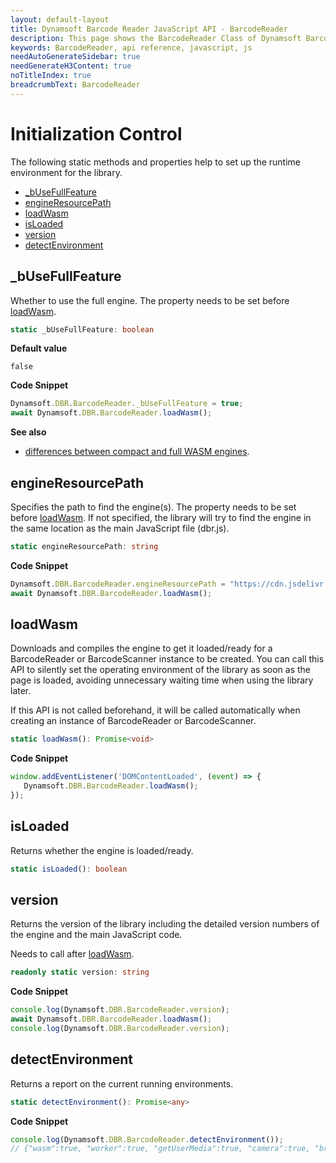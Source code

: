 ```yaml
---
layout: default-layout
title: Dynamsoft Barcode Reader JavaScript API - BarcodeReader
description: This page shows the BarcodeReader Class of Dynamsoft Barcode Reader JavaScript SDK.
keywords: BarcodeReader, api reference, javascript, js
needAutoGenerateSidebar: true
needGenerateH3Content: true
noTitleIndex: true
breadcrumbText: BarcodeReader
---
```


# Initialization Control

The following static methods and properties help to set up the runtime environment for the library.

* [_bUseFullFeature](#_busefullfeature)
* [engineResourcePath](#engineresourcepath)
* [loadWasm](#loadwasm)
* [isLoaded](#isloaded)
* [version](#version)
* [detectEnvironment](#detectenvironment)



## _bUseFullFeature

Whether to use the full engine. The property needs to be set before [loadWasm](#loadwasm).

```typescript
static _bUseFullFeature: boolean
```

**Default value**

`false`

**Code Snippet**

```js
Dynamsoft.DBR.BarcodeReader._bUseFullFeature = true;
await Dynamsoft.DBR.BarcodeReader.loadWasm();
```

**See also** 

* [differences between compact and full WASM engines](../user-guide/index.html#specify-which-engine-to-use).



## engineResourcePath

Specifies the path to find the engine(s). The property needs to be set before [loadWasm](#loadwasm). If not specified, the library will try to find the engine in the same location as the main JavaScript file (dbr.js).

```typescript
static engineResourcePath: string
```

**Code Snippet**

```js
Dynamsoft.DBR.BarcodeReader.engineResourcePath = "https://cdn.jsdelivr.net/npm/dynamsoft-javascript-barcode@8.2.5/dist/";
await Dynamsoft.DBR.BarcodeReader.loadWasm();
```



## loadWasm

Downloads and compiles the engine to get it loaded/ready for a BarcodeReader or BarcodeScanner instance to be created. You can call this API to silently set the operating environment of the library as soon as the page is loaded, avoiding unnecessary waiting time when using the library later.

If this API is not called beforehand, it will be called automatically when creating an instance of BarcodeReader or BarcodeScanner.

```typescript
static loadWasm(): Promise<void>
```

**Code Snippet**

```js
window.addEventListener('DOMContentLoaded', (event) => {
   Dynamsoft.DBR.BarcodeReader.loadWasm();
});
```



## isLoaded

Returns whether the engine is loaded/ready.

```typescript
static isLoaded(): boolean
```



## version

Returns the version of the library including the detailed version numbers of the engine and the main JavaScript code.

Needs to call after [loadWasm](#loadwasm).

```typescript
readonly static version: string
```

**Code Snippet**

```js
console.log(Dynamsoft.DBR.BarcodeReader.version);
await Dynamsoft.DBR.BarcodeReader.loadWasm();
console.log(Dynamsoft.DBR.BarcodeReader.version);
```



## detectEnvironment

Returns a report on the current running environments.

```typescript
static detectEnvironment(): Promise<any>
```

**Code Snippet**

```js
console.log(Dynamsoft.DBR.BarcodeReader.detectEnvironment());
// {"wasm":true, "worker":true, "getUserMedia":true, "camera":true, "browser":"Chrome", "version":90, "OS":"Windows"}
```